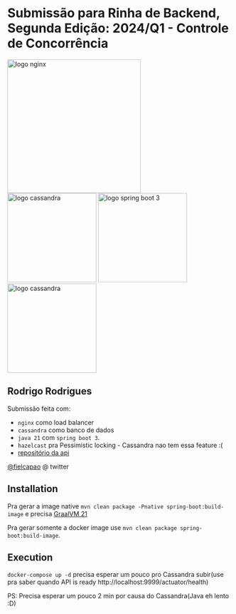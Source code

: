 # Submissão para Rinha de Backend, Segunda Edição: 2024/Q1 - Controle de Concorrência


<img src="https://upload.wikimedia.org/wikipedia/commons/c/c5/Nginx_logo.svg" alt="logo nginx" width="300" height="auto">
<br />
<img src="https://upload.wikimedia.org/wikipedia/commons/f/f1/GraalVM_Logo_RGB.svg" alt="logo cassandra" width="200" height="auto">
<img src="https://upload.wikimedia.org/wikipedia/commons/7/79/Spring_Boot.svg" alt="logo spring boot 3" width="200" height="auto">
<img src="https://upload.wikimedia.org/wikipedia/commons/5/5e/Cassandra_logo.svg" alt="logo cassandra" width="200" height="auto">

## Rodrigo Rodrigues
Submissão feita com:
- `nginx` como load balancer
- `cassandra` como banco de dados
- `java 21` com `spring boot 3`.
- `hazelcast` pra Pessimistic locking - Cassandra nao tem essa feature :(
- [repositório da api](https://github.com/rodrigorodrigues/rinha-de-backend-2024-q1-javaslow-spring)

[@fielcapao](https://twitter.com/fielcapao) @ twitter


## Installation

Pra gerar a image native `mvn clean package -Pnative spring-boot:build-image` e precisa [GraalVM 21](https://www.graalvm.org/downloads/)

Pra gerar somente a docker image use `mvn clean package spring-boot:build-image`.

## Execution

`docker-compose up -d` precisa esperar um pouco pro Cassandra subir(use pra saber quando API is ready http://localhost:9999/actuator/health)

PS: Precisa esperar um pouco 2 min por causa do Cassandra(Java eh lento :D)
